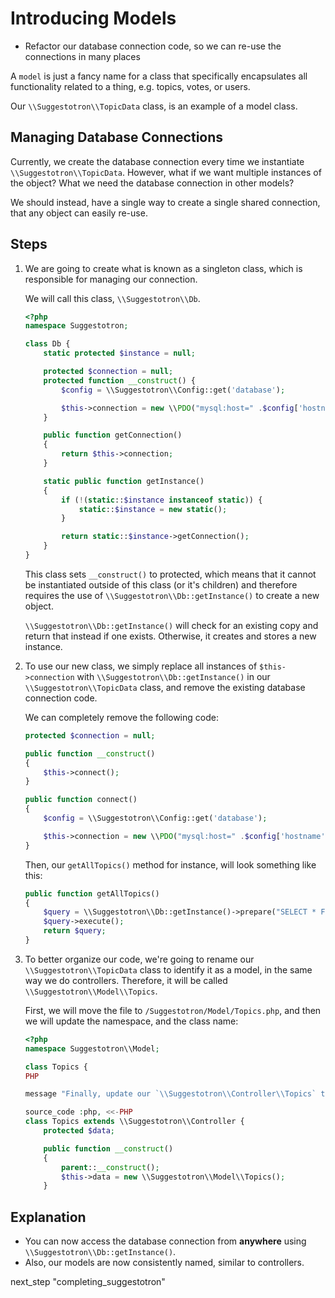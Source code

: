 # Introducing Models

* Refactor our database connection code, so we can re-use the connections in many places

A `model` is just a fancy name for a class that specifically encapsulates all functionality related to a thing, e.g. topics, votes, or users.

Our `\\Suggestotron\\TopicData` class, is an example of a model class.

## Managing Database Connections

Currently, we create the database connection every time we instantiate `\\Suggestotron\\TopicData`. However, what if we want multiple instances of the object? What we need the database connection in other models?

We should instead, have a single way to create a single shared connection, that any object can easily re-use.

## Steps

1. We are going to create what is known as a singleton class, which is responsible for managing our connection.

    We will call this class, `\\Suggestotron\\Db`.

    ```php
    <?php
    namespace Suggestotron;

    class Db {
        static protected $instance = null;

        protected $connection = null;
        protected function __construct() {
            $config = \\Suggestotron\\Config::get('database');

            $this->connection = new \\PDO("mysql:host=" .$config['hostname']. ";dbname=" .$config['dbname'], $config['username'], $config['password']);
        }

        public function getConnection()
        {
            return $this->connection;
        }

        static public function getInstance()
        {
            if (!(static::$instance instanceof static)) {
                static::$instance = new static();
            }

            return static::$instance->getConnection();
        }
    }
    ```

    This class sets `__construct()` to protected, which means that it cannot be instantiated outside of this class (or it's children) and therefore requires the use of `\\Suggestotron\\Db::getInstance()` to create a new object.

    `\\Suggestotron\\Db::getInstance()` will check for an existing copy and return that instead if one exists. Otherwise, it creates and stores a new instance.

1. To use our new class, we simply replace all instances of `$this->connection` with `\\Suggestotron\\Db::getInstance()` in our `\\Suggestotron\\TopicData` class, and remove the existing database connection code.

    We can completely remove the following code:

    ```php
    protected $connection = null;

    public function __construct()
    {
        $this->connect();
    }

    public function connect()
    {
        $config = \\Suggestotron\\Config::get('database');

        $this->connection = new \\PDO("mysql:host=" .$config['hostname']. ";dbname=" .$config['dbname'], $config['username'], $config['password']);
    }
    ```

    Then, our `getAllTopics()` method for instance, will look something like this:

    ```php
    public function getAllTopics()
    {
        $query = \\Suggestotron\\Db::getInstance()->prepare("SELECT * FROM topics");
        $query->execute();
        return $query;
    }
    ```

1. To better organize our code, we're going to rename our `\\Suggestotron\\TopicData` class to identify it as a model, in the same way we do controllers. Therefore, it will be called `\\Suggestotron\\Model\\Topics`.

    First, we will move the file to `/Suggestotron/Model/Topics.php`, and then we will update the namespace, and the class name:

    ```php
    <?php
    namespace Suggestotron\\Model;

    class Topics {
    PHP

    message "Finally, update our `\\Suggestotron\\Controller\\Topics` to use our renamed class."

    source_code :php, <<-PHP
    class Topics extends \\Suggestotron\\Controller {
        protected $data;

        public function __construct()
        {
            parent::__construct();
            $this->data = new \\Suggestotron\\Model\\Topics();
        }
    ```

## Explanation

* You can now access the database connection from **anywhere** using `\\Suggestotron\\Db::getInstance()`.
* Also, our models are now consistently named, similar to controllers.

next_step "completing_suggestotron"